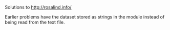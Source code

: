 Solutions to http://rosalind.info/

Earlier problems have the dataset stored as strings in the module instead of being read from the text file.